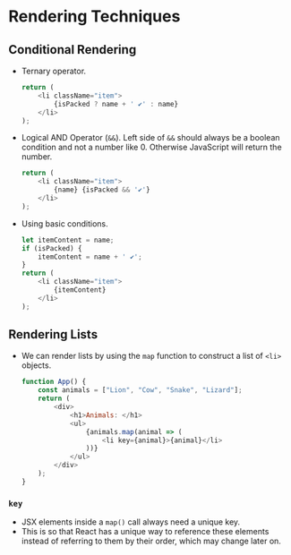 # Rendering Techniques

## Conditional Rendering

- Ternary operator.

    ```javascript
    return (
        <li className="item">
            {isPacked ? name + ' ✔' : name}
        </li>
    );
    ```

- Logical AND Operator (`&&`). Left side of `&&` should always be a boolean condition and not a number like 0. Otherwise JavaScript will return the number.

    ```javascript
    return (
        <li className="item">
            {name} {isPacked && '✔'}
        </li>
    );
    ```

- Using basic conditions.

    ```javascript
    let itemContent = name;
    if (isPacked) {
        itemContent = name + ' ✔'; 
    }
    return (
        <li className="item">
            {itemContent}
        </li>
    );
    ```

## Rendering Lists

- We can render lists by using the `map` function to construct a list of `<li>` objects.

    ```javascript
    function App() {
        const animals = ["Lion", "Cow", "Snake", "Lizard"];
        return (
            <div>
                <h1>Animals: </h1>
                <ul>
                    {animals.map(animal => (
                        <li key={animal}>{animal}</li>
                    ))}
                </ul>
            </div>
        );
    }
    ```

### `key`

- JSX elements inside a `map()` call always need a unique key.
- This is so that React has a unique way to reference these elements instead of referring to them by their order, which may change later on.
